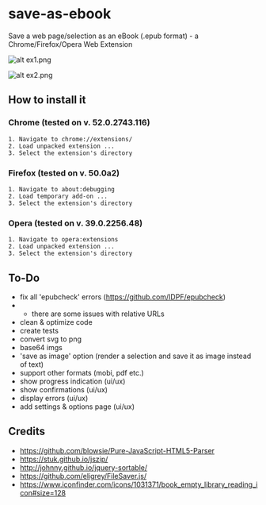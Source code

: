 # save-as-ebook

Save a web page/selection as an eBook (.epub format) - a Chrome/Firefox/Opera Web Extension

![alt ex1.png](https://github.com/alexadam/save-as-ebook/blob/master/ex1.png?raw=true)

![alt ex2.png](https://github.com/alexadam/save-as-ebook/blob/master/ex2.png?raw=true)

## How to install it

### Chrome (tested on v. 52.0.2743.116)

```
1. Navigate to chrome://extensions/
2. Load unpacked extension ...
3. Select the extension's directory
```

### Firefox (tested on v. 50.0a2)

```
1. Navigate to about:debugging
2. Load temporary add-on ...
3. Select the extension's directory
```

### Opera (tested on v. 39.0.2256.48)

```
1. Navigate to opera:extensions
2. Load unpacked extension ...
3. Select the extension's directory
```

## To-Do
 - fix all 'epubcheck' errors (https://github.com/IDPF/epubcheck)
 - * there are some issues with relative URLs
 - clean & optimize code
 - create tests
 - convert svg to png
 - base64 imgs
 - 'save as image' option (render a selection and save it as image instead of text)
 - support other formats (mobi, pdf etc.)
 - show progress indication (ui/ux)
 - show confirmations (ui/ux)
 - display errors (ui/ux)
 - add settings & options page (ui/ux)

## Credits
 - https://github.com/blowsie/Pure-JavaScript-HTML5-Parser
 - https://stuk.github.io/jszip/
 - http://johnny.github.io/jquery-sortable/
 - https://github.com/eligrey/FileSaver.js/
 - https://www.iconfinder.com/icons/1031371/book_empty_library_reading_icon#size=128

